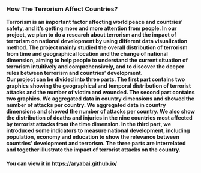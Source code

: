 ### How The Terrorism Affect Countries?
**Terrorism is an important factor affecting world peace and countries’ safety, and it’s getting more and more attention from people. In our project, we plan to do a research about terrorism and the impact of terrorism on national development by using different data visualization method. The project mainly studied the overall distribution of terrorism from time and geographical location and the change of national dimension, aiming to help people to understand the current situation of terrorism intuitively and comprehensively, and to discover the deeper rules between terrorism and countries’ development.  
Our project can be divided into three parts. The first part contains two graphics showing the geographical and temporal distribution of terrorist attacks and the number of victim and wounded. The second part contains two graphics. We aggregated data in country dimensions and showed the number of attacks per country. We aggregated data in country dimensions and showed the number of attacks per country. We also show the distribution of deaths and injuries in the nine countries most affected by terrorist attacks from the time dimension. In the third part, we introduced some indicators to measure national development, including population, economy and education to show the relevance between countries’ development and terrorism. The three parts are interrelated and together illustrate the impact of terrorist attacks on the country.**
  
 #### You can view it in https://aryabai.github.io/
